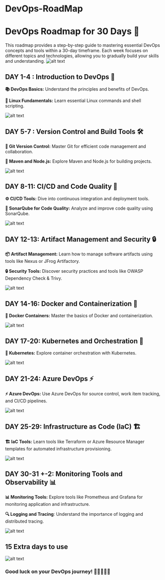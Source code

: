# DevOps-RoadMap
# DevOps Roadmap for 30 Days 🚀

This roadmap provides a step-by-step guide to mastering essential DevOps concepts and tools within a 30-day timeframe. Each week focuses on different topics and technologies, allowing you to gradually build your skills and understanding.
![alt text](https://github.com/fahmifareed/DevOps-RoadMap/main/Images/10.png?raw=true)

## DAY 1-4 : Introduction to DevOps 🎯

**📚 DevOps Basics:** Understand the principles and benefits of DevOps.

**🐧 Linux Fundamentals:** Learn essential Linux commands and shell scripting.

![alt text](https://github.com/fahmifareed/DevOps-RoadMap/main/Images/11.png?raw=true)


## DAY 5-7 : Version Control and Build Tools 🛠️

**🌱 Git Version Control:** Master Git for efficient code management and collaboration.

**🚀 Maven and Node.js:** Explore Maven and Node.js for building projects.

![alt text](https://github.com/fahmifareed/DevOps-RoadMap/main/Images/12.png?raw=true)


## DAY 8-11: CI/CD and Code Quality 🔄

**⚙️ CI/CD Tools:** Dive into continuous integration and deployment tools.

**🎯 SonarQube for Code Quality:** Analyze and improve code quality using SonarQube.

![alt text](https://github.com/fahmifareed/DevOps-RoadMap/blob/Images/13.png?raw=true)



## DAY 12-13: Artifact Management and Security 🔒

**📦 Artifact Management:** Learn how to manage software artifacts using tools like Nexus or JFrog Artifactory.

**🔒 Security Tools:** Discover security practices and tools like OWASP Dependency Check & Trivy.

![alt text](https://github.com/fahmifareed/DevOps-RoadMap/main/Images/14.png?raw=true)


## DAY 14-16: Docker and Containerization 🐳

**🐳 Docker Containers:** Master the basics of Docker and containerization.

![alt text](https://github.com/fahmifareed/DevOps-RoadMap/main/Images/15.png?raw=true)



## DAY 17-20: Kubernetes and Orchestration 🚢

**🚢 Kubernetes:** Explore container orchestration with Kubernetes.

![alt text](https://github.com/fahmifareed/DevOps-RoadMap/main/Images/16.png?raw=true)



## DAY 21-24: Azure DevOps ⚡

**⚡ Azure DevOps:** Use Azure DevOps for source control, work item tracking, and CI/CD pipelines.

![alt text](https://github.com/fahmifareed/DevOps-RoadMap/main/Images/17.png?raw=true)



## DAY 25-29: Infrastructure as Code (IaC) 🏗️

**🏗️ IaC Tools:** Learn tools like Terraform or Azure Resource Manager templates for automated infrastructure provisioning.

![alt text](https://github.com/fahmifareed/DevOps-RoadMap/main/Images/18.png?raw=true)


## DAY 30-31 +-2: Monitoring Tools and Observability 📊

**📊 Monitoring Tools:** Explore tools like Prometheus and Grafana for monitoring application and infrastructure.

**🔍 Logging and Tracing**: Understand the importance of logging and distributed tracing.

![alt text](https://github.com/fahmifareed/DevOps-RoadMap/main/Images/19.png?raw=true)

## 15 Extra days to use

![alt text](https://github.com/fahmifareed/DevOps-RoadMap/main/Images/20.png?raw=true)

### Good luck on your DevOps journey! 🚀👩‍💻👨‍💻
